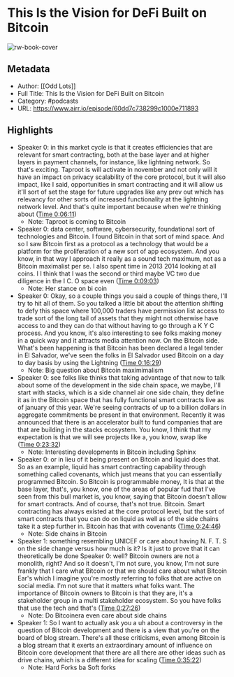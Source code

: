 # This Is the Vision for DeFi Built on Bitcoin

![rw-book-cover](https://www.omnycontent.com/d/playlist/e73c998e-6e60-432f-8610-ae210140c5b1/8a94442e-5a74-4fa2-8b8d-ae27003a8d6b/982f5071-765c-403d-969d-ae27003a8d83/image.jpg?t=1642995193&size=Large)

## Metadata
- Author: [[Odd Lots]]
- Full Title: This Is the Vision for DeFi Built on Bitcoin
- Category: #podcasts
- URL: https://www.airr.io/episode/60dd7c738299c1000e711893

## Highlights
- Speaker 0: in this market cycle is that it creates efficiencies that are relevant for smart contracting, both at the base layer and at higher layers in payment channels, for instance, like lightning network. So that's exciting. Taproot is will activate in november and not only will it have an impact on privacy scalability of the core protocol, but it will also impact, like I said, opportunities in smart contracting and it will allow us it'll sort of set the stage for future upgrades like any prev out which has relevancy for other sorts of increased functionality at the lightning network level. And that's quite important because when we're thinking about ([Time 0:06:11](https://www.airr.io/quote/60e2db53e103b60011478662))
    - Note: Taproot is coming to Bitcoin
- Speaker 0: data center, software, cybersecurity, foundational sort of technologies and Bitcoin. I found Bitcoin in that sort of mind space. And so I saw Bitcoin first as a protocol as a technology that would be a platform for the proliferation of a new sort of app ecosystem. And you know, in that way I approach it really as a sound tech maximum, not as a Bitcoin maximalist per se. I also spent time in 2013 2014 looking at all coins. I I think that I was the second or third maybe VC two due diligence in the I C. O space even ([Time 0:09:03](https://www.airr.io/quote/60e2db53e103b60011478667))
    - Note: Her stance on bi coin
- Speaker 0: Okay, so a couple things you said a couple of things there, I'll try to hit all of them. So you talked a little bit about the attention shifting to defy this space where 100,000 traders have permission list access to trade sort of the long tail of assets that they might not otherwise have access to and they can do that without having to go through a K Y C process. And you know, it's also interesting to see folks making money in a quick way and it attracts media attention now. On the Bitcoin side. What's been happening is that Bitcoin has been declared a legal tender in El Salvador, we've seen the folks in El Salvador used Bitcoin on a day to day basis by using the Lightning ([Time 0:16:29](https://www.airr.io/quote/60e2db53e103b6001147866d))
    - Note: Big question about Bitcoin maximimalism
- Speaker 0: see folks like thinks that taking advantage of that now to talk about some of the development in the side chain space, we maybe, I'll start with stacks, which is a side channel air one side chain, they define it as in the Bitcoin space that has fully functional smart contracts live as of january of this year. We're seeing contracts of up to a billion dollars in aggregate commitments be present in that environment. Recently it was announced that there is an accelerator built to fund companies that are that are building in the stacks ecosystem. You know, I think that my expectation is that we will see projects like a, you know, swap like ([Time 0:23:32](https://www.airr.io/quote/60e2db535a28d2000f2ba662))
    - Note: Interesting developments in Bitcoin including Sphinx
- Speaker 0: or in lieu of it being present on Bitcoin and liquid does that. So as an example, liquid has smart contracting capability through something called covenants, which just means that you can essentially programmed Bitcoin. So Bitcoin is programmable money, It is that at the base layer, that's, you know, one of the areas of popular fud that I've seen from this bull market is, you know, saying that Bitcoin doesn't allow for smart contracts. And of course, that's not true. Bitcoin. Smart contracting has always existed at the core protocol level, but the sort of smart contracts that you can do on liquid as well as of the side chains take it a step further in. Bitcoin has that with covenants ([Time 0:24:46](https://www.airr.io/quote/60e2db53e103b60011478675))
    - Note: Side chains in Bitcoin
- Speaker 1: something resembling UNICEF or care about having N. F. T. S on the side change versus how much is it? Is it just to prove that it can theoretically be done 
  Speaker 0: well? Bitcoin owners are not a monolith, right? And so it doesn't, I'm not sure, you know, I'm not sure frankly that I care what Bitcoin or that we should care about what Bitcoin Ear's which I imagine you're mostly referring to folks that are active on social media. I'm not sure that it matters what folks want. The importance of Bitcoin owners to Bitcoin is that they are, it's a stakeholder group in a multi stakeholder ecosystem. So you have folks that use the tech and that's ([Time 0:27:26](https://www.airr.io/quote/60e2db535a28d2000f2ba65d))
    - Note: Do Bitcoinera even care about side chains
- Speaker 1: So I want to actually ask you a uh about a controversy in the question of Bitcoin development and there is a view that you're on the board of blog stream. There's all these criticisms, even among Bitcoin is a blog stream that it exerts an extraordinary amount of influence on Bitcoin core development that there are all there are other ideas such as drive chains, which is a different idea for scaling ([Time 0:35:22](https://www.airr.io/quote/60e6d2f0a4042f000f4d8603))
    - Note: Hard Forks ba Soft forks
